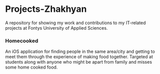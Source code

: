 # Projects-Zhakhyan
A repository for showing my work and contributions to my IT-related projects at Fontys University of Applied Sciences.

### Homecooked
An iOS application for finding people in the same area/city and getting to meet them through the experience of making food together. Targeted at students along with anyone who might be apart from family and misses some home cooked food.

